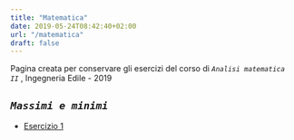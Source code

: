 ```yaml
---
title: "Matematica"
date: 2019-05-24T08:42:40+02:00
url: "/matematica"
draft: false
---
```


Pagina creata per conservare gli esercizi del corso di *`Analisi matematica II`* , Ingegneria Edile - 2019

*`Massimi e minimi`*
---
* [Esercizio 1](/Max_Min1/)
